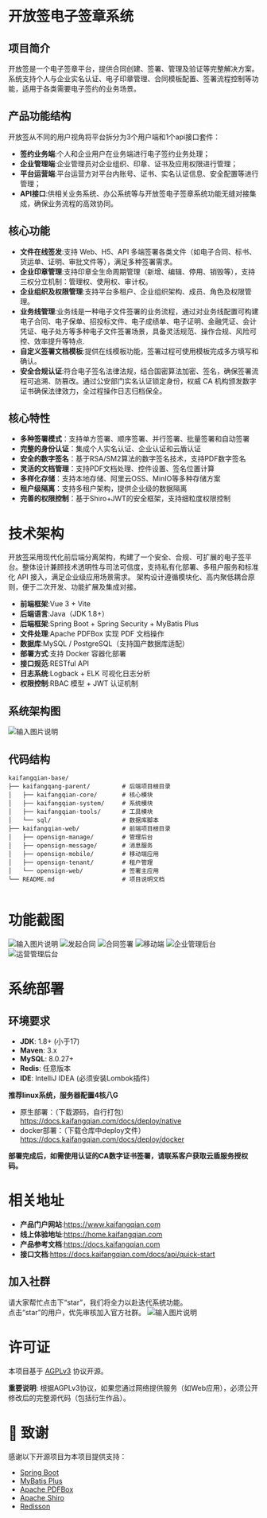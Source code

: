 # 开放签电子签章系统

## 项目简介
开放签是一个电子签章平台，提供合同创建、签署、管理及验证等完整解决方案。系统支持个人与企业实名认证、电子印章管理、合同模板配置、签署流程控制等功能，适用于各类需要电子签约的业务场景。

## 产品功能结构
开放签从不同的用户视角将平台拆分为3个用户端和1个api接口套件：
- **签约业务端**:个人和企业用户在业务端进行电子签约业务处理；
- **企业管理端**:企业管理员对企业组织、印章、证书及应用权限进行管理；
- **平台运营端**:平台运营方对平台内账号、证书、实名认证信息、安全配置等进行管理；
- **API接口**:供相关业务系统、办公系统等与开放签电子签章系统功能无缝对接集成，确保业务流程的高效协同。


## 核心功能
- **文件在线签发**:支持 Web、H5、API 多端签署各类文件（如电子合同、标书、货运单、证明、审批文件等），满足多种签署需求。
- **企业印章管理**:支持印章全生命周期管理（新增、编辑、停用、销毁等），支持三权分立机制：管理权、使用权、审计权。
- **企业组织及权限管理**:支持平台多租户、企业组织架构、成员、角色及权限管理。
- **业务线管理**:业务线是一种电子文件签署的业务流程，通过对业务线配置可构建电子合同、电子保单、招投标文件、电子成绩单、电子证明、金融凭证、会计凭证、电子处方等多种电子文件签署场景，具备灵活规范、操作合规、风险可控、效率提升等特点.
- **自定义签署文档模板**:提供在线模板功能，签署过程可使用模板完成多方填写和确认。
- **安全合规认证**:符合电子签名法律法规，结合国密算法加密、签名，确保签署流程可追溯、防篡改。通过公安部门实名认证锁定身份，权威 CA 机构颁发数字证书确保法律效力，全过程操作日志归档保全。

## 核心特性

- **多种签署模式**：支持单方签署、顺序签署、并行签署、批量签署和自动签署
- **完整的身份认证**：集成个人实名认证、企业认证和云盾认证
- **安全的数字签名**：基于RSA/SM2算法的数字签名技术，支持PDF数字签名
- **灵活的文档管理**：支持PDF文档处理、控件设置、签名位置计算
- **多样化存储**：支持本地存储、阿里云OSS、MinIO等多种存储方案
- **租户级隔离**：支持多租户架构，提供企业级的数据隔离
- **完善的权限控制**：基于Shiro+JWT的安全框架，支持细粒度权限控制


# 技术架构
开放签采用现代化前后端分离架构，构建了一个安全、合规、可扩展的电子签平台。整体设计兼顾技术透明性与司法可信度，支持私有化部署、多租户服务和标准化 API 接入，满足企业级应用场景需求。
架构设计遵循模块化、高内聚低耦合原则，便于二次开发、功能扩展及集成对接。
- **前端框架**:Vue 3 + Vite
- **后端语言**:Java（JDK 1.8+）
- **后端框架**:Spring Boot + Spring Security + MyBatis Plus
- **文件处理**:Apache PDFBox 实现 PDF 文档操作
- **数据库**:MySQL / PostgreSQL（支持国产数据库适配）
- **部署方式**:支持 Docker 容器化部署
- **接口规范**:RESTful API
- **日志系统**:Logback + ELK 可视化日志分析
- **权限控制**:RBAC 模型 + JWT 认证机制

## 系统架构图
![输入图片说明](doc/image1.png)
## 代码结构

```
kaifangqian-base/
├── kaifangqang-parent/         # 后端项目根目录
│   ├── kaifangqian-core/       # 核心模块
│   ├── kaifangqian-system/     # 系统模块
│   ├── kaifangqian-tools/      # 工具模块
│   └── sql/                    # 数据库脚本
├── kaifangqian-web/            # 前端项目根目录
│   ├── opensign-manage/        # 管理后台
│   ├── opensign-message/       # 消息服务
│   ├── opensign-mobile/        # 移动端应用
│   ├── opensign-tenant/        # 租户管理
│   └── opensign-web/           # 签署主应用
└── README.md                   # 项目说明文档
                   
```


# 功能截图
![输入图片说明](doc/shouyeimage.png)
![发起合同](doc/faqiimage.png)
![合同签署](doc/qianshuimage.png)
![移动端](doc/h5qianshuimage.png)
![企业管理后台](doc/qiyeguanliimage.png)
![运营管理后台](doc/yunyingguanliimage.png)
# 系统部署
## 环境要求
- **JDK**: 1.8+ (小于17)
- **Maven**: 3.x
- **MySQL**: 8.0.27+
- **Redis**: 任意版本
- **IDE**: IntelliJ IDEA (必须安装Lombok插件)

**推荐linux系统，服务器配置4核八G**

- 原生部署：（下载源码，自行打包）https://docs.kaifangqian.com/docs/deploy/native
- docker部署：（下载仓库中deploy文件）https://docs.kaifangqian.com/docs/deploy/docker 
 
**部署完成后，如需使用认证的CA数字证书签署，请联系客户获取云盾服务授权码。** 

# 相关地址
- **产品门户网站**:https://www.kaifangqian.com
- **线上体验地址**:https://home.kaifangqian.com
- **产品参考文档**:https://docs.kaifangqian.com
- **接口文档**:https://docs.kaifangqian.com/docs/api/quick-start

## 加入社群
请大家帮忙点击下“star”，我们将全力以赴迭代系统功能。  
点击“star”的用户，优先审核加入官方社群。
![输入图片说明](doc/image.png)

# 许可证
本项目基于 [AGPLv3](https://www.gnu.org/licenses/agpl-3.0) 协议开源。

**重要说明**: 根据AGPLv3协议，如果您通过网络提供服务（如Web应用），必须公开修改后的完整源代码（包括衍生作品）。

# 🙏 致谢

感谢以下开源项目为本项目提供支持：

- [Spring Boot](https://spring.io/projects/spring-boot)
- [MyBatis Plus](https://baomidou.com/)
- [Apache PDFBox](https://pdfbox.apache.org/)
- [Apache Shiro](https://shiro.apache.org/)
- [Redisson](https://redisson.org/)